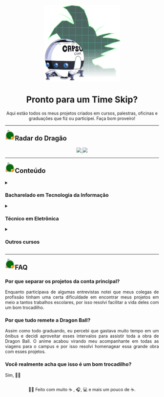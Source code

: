 <div align="center">
  <img src="https://github.com/Arco-de-Treinamento/.github/blob/main/profile/assets/logo.png" alt="logo" height="250px"/>

  <h1>Pronto para um Time Skip?</h1>
</div>

<p align="center">
  Aqui estão todos os meus projetos criados em cursos, palestras, oficinas e graduações que fiz ou participei. Faça bom proveiro!
</p>

<hr>

<img align="left" src="https://github.com/Arco-de-Treinamento/.github/blob/main/profile/assets/radar.png" width = "32px"/> 
<h2>Radar do Dragão</h2>

<div align="center">
  <a href="https://github.com/JosManoel">
    <img src="https://gist.githubusercontent.com/JosManoel/f363d5f1bf90246899af8b9320886ed6/raw/activity_treinamento.svg" width="412px"/>
  </a>
  <a href="https://github.com/JosManoel">
    <img src="https://gist.githubusercontent.com/JosManoel/f363d5f1bf90246899af8b9320886ed6/raw/metrics_treinamento.svg" width="412px"/> 
  </a>
</div>

<hr>

<img align="left" src="https://github.com/Arco-de-Treinamento/.github/blob/main/profile/assets/radar.png" width = "32px"/> 
<h2>Conteúdo</h2>

<details>
  <summary>
<!--     <img src="https://github.com/Arco-de-Treinamento/.github/blob/main/profile/assets/4-stars.png" width = "24px"/>  -->
    <h3>Bacharelado em Tecnologia da Informação</h3>
  </summary>

  <li>
    <a href="https://github.com/Arco-de-Treinamento/EDB2-2023.2-BTI-UFRN">Estruturas de Dados Básicas II</a>
  </li>
  <li>
    <a href="https://github.com/Arco-de-Treinamento/LP2-2023.2-BTI-UFRN">Linguagem de Programação II</a>
  </li>
  <li>
    <a href="https://github.com/Arco-de-Treinamento/SO-2023.2-BTI-UFRN">Sistemas Operacionais</a>    
  </li>
  <li>  
    <a href="https://github.com/Arco-de-Treinamento/DNJ-2023.1-BTI-UFRN">Design de Níveis de Jogos</a>
  </li>
  <li>  
    <a href="https://github.com/Arco-de-Treinamento/LP1-2023.1-BTI-UFRN">Linguagem de Programação I</a>
  </li>
  <li>  
    <a href="https://github.com/Arco-de-Treinamento/MBJ-2022.2-BTI-UFRN">Mecânica e Balanceamento de Jogos</a>
  </li>
  <li>  
    <a href="https://github.com/Arco-de-Treinamento/ITP-2022.2-BTI-UFRN">Introdução às Técnicas de Programação</a>
  </li>
  <li>  
    <a href="https://github.com/Arco-de-Treinamento/ITP-2022.2-BTI-UFRN-UNO">Introdução às Técnicas de Programação: UNO</a>
  </li>
  <li>
    <a href="https://github.com/Arco-de-Treinamento/notas-de-jubilado">Notas de Jubilado</a>    
  </li>
</details>

<details>
  <summary>
<!--     <img src="https://github.com/Arco-de-Treinamento/.github/blob/main/profile/assets/4-stars.png" width = "24px"/>  -->
    <h3>Técnico em Eletrônica</h3>
  </summary>
  
  <li>  
    <a href="https://github.com/Arco-de-Treinamento/ANEEL_Dataset_2005-2019">Python para Visualização e Análise de Dados</a>
  </li>
</details>

<details>
  <summary>
<!--     <img src="https://github.com/Arco-de-Treinamento/.github/blob/main/profile/assets/4-stars.png" width = "24px"/>  -->
    <h3>Outros cursos</h3>
  </summary>

  <li>  
    <a href="https://github.com/Arco-de-Treinamento/Bootcamp-MRV_CRUD-dotNet"> Bootcamp MRV: CRUD com dotNET</a>
  </li>
  <li>  
    <a href="https://github.com/Arco-de-Treinamento/Bootcamp-MRV_iFood-Clone">Bootcamp MRV: Clone do iFood</a>
  </li>
  <li>  
    <a href="https://github.com/Arco-de-Treinamento/Bootcamp-MRV_Space-Shooter">Bootcamp MRV: Space Shooter </a>
  </li>
  <li>  
    <a href="https://github.com/Arco-de-Treinamento/NLW_6-Flutter">NLW - 6° Edição</a>
  </li>
  <li>  
    <a href="https://github.com/Arco-de-Treinamento/NLW_5-Flutter">NLW - 5° Edição</a>
  </li>
  <li>  
    <a href="https://github.com/Arco-de-Treinamento/CS50-Photo_Editor">CS50: Projeto Final</a>
  </li>
</details>

<hr>

<img align="left" src="https://github.com/Arco-de-Treinamento/.github/blob/main/profile/assets/radar.png" width = "32px"/> 
<h2>FAQ</h2>

<h3>Por que separar os projetos da conta principal?</h3>
<p align="justify">
    Enquanto participava de algumas entrevistas notei que meus colegas de profissão tinham uma certa dificuldade em encontrar meus projetos em meio a tantos trabalhos escolares, por isso resolvi facilitar a vida deles com um bom trocadilho.
</p>

<h3>Por que tudo remete a Dragon Ball?</h3>
<p align="justify">
    Assim como todo graduando, eu percebi que gastava muito tempo em um ônibus e decidi aproveitar esses intervalos para assistir toda a obra de Dragon Ball. O anime acabou virando meu acompanhante em todas as viagens para o campus e por isso resolvi homenagear essa grande obra com esses projetos.
</p>

<h3>Você realmente acha que isso é um bom trocadilho?</h3>
<p align="justify">
    Sim, 👍🏾
</p>

<h2></h2>

<div align = "center">
  👋🏾 Feito com muito ☕ , 🎧, 💻 e mais um pouco de ☕.
</div>
